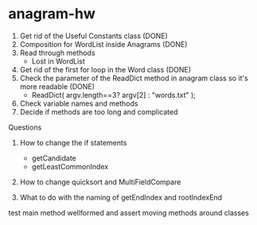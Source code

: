 # anagram-hw

1. Get rid of the Useful Constants class (DONE)
2. Composition for WordList inside Anagrams (DONE)
3. Read through methods
    - Lost in WordList
4. Get rid of the first for loop in the Word class (DONE)
5. Check the parameter of the ReadDict method in anagram class so it's more readable (DONE)
    - ReadDict( argv.length==3? argv[2] : "words.txt" );
6. Check variable names and methods
7. Decide if methods are too long and complicated


Questions
1. How to change the if statements
   - getCandidate
   - getLeastCommonIndex 
2. How to change quicksort and MultiFieldCompare


3. What to do with the naming of getEndIndex and rootIndexEnd

test main method
wellformed and assert
moving methods around classes
